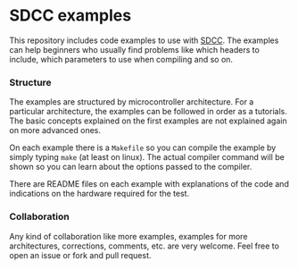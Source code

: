 SDCC examples
=============

This repository includes code examples to use with [SDCC](http://sdcc.sourceforge.net/). The examples can help beginners who usually find problems like which headers to include, which parameters to use when compiling and so on.

### Structure

The examples are structured by microcontroller architecture. For a particular architecture, the examples can be followed in order as a tutorials. The basic concepts explained on the first examples are not explained again on more advanced ones.

On each example there is a `Makefile` so you can compile the example by simply typing `make` (at least on linux). The actual compiler command will be shown so you can learn about the options passed to the compiler.

There are README files on each example with explanations of the code and indications on the hardware required for the test.

### Collaboration
Any kind of collaboration like more examples, examples for more architectures, corrections, comments, etc. are very welcome. Feel free to open an issue or fork and pull request.
